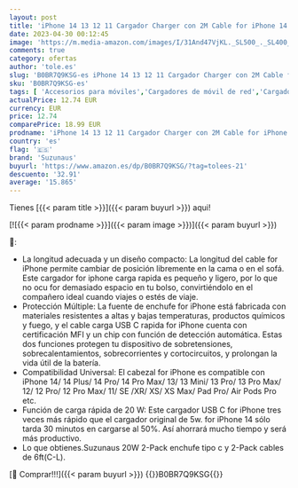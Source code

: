 ```yaml
---
layout: post
title: 'iPhone 14 13 12 11 Cargador Charger con 2M Cable for iPhone 14 13 12 11 Pro MAX Plus X XS XR SE Suzunaus 20w USBC Enchufe Rápido Tipo C Cabezal Corriente Adaptador Pared Carga Charger Corrient'
date: 2023-04-30 00:12:45
image: 'https://m.media-amazon.com/images/I/31And47VjKL._SL500_._SL400_.jpg'
comments: true
category: ofertas
author: 'tole.es'
slug: 'B0BR7Q9KSG-es iPhone 14 13 12 11 Cargador Charger con 2M Cable for...'
sku: 'B0BR7Q9KSG-es'
tags: [ 'Accesorios para móviles','Cargadores de móvil de red','Cargadores para móviles','Comunicación móvil y accesorios','Electrónica','iphone','suzunaus','🇪🇸', ]
actualPrice: 12.74 EUR
currency: EUR
price: 12.74
comparePrice: 18.99 EUR
prodname: 'iPhone 14 13 12 11 Cargador Charger con 2M Cable for iPhone 14 13 12 11 Pro MAX Plus X XS XR SE Suzunaus 20w USBC Enchufe Rápido Tipo C Cabezal Corriente Adaptador Pared Carga Charger Corrient'
country: 'es'
flag: '🇪🇸'
brand: 'Suzunaus'
buyurl: 'https://www.amazon.es/dp/B0BR7Q9KSG/?tag=tolees-21'
descuento: '32.91'
average: '15.865'
---
```


Tienes [{{< param title >}}]({{< param buyurl >}}) aqui!

[![{{< param prodname >}}]({{< param image >}})]({{< param buyurl >}})

🔎:

- La longitud adecuada y un diseño compacto: La longitud del cable for iPhone permite cambiar de posición libremente en la cama o en el sofá. Este cargador for iphone carga rapida es pequeño y ligero, por lo que no ocu for demasiado espacio en tu bolso, convirtiéndolo en el compañero ideal cuando viajes o estés de viaje.
- Protección Múltiple: La fuente de enchufe for iPhone está fabricada con materiales resistentes a altas y bajas temperaturas, productos químicos y fuego, y el cable carga USB C rapida for iPhone cuenta con certificación MFI y un chip con función de detección automática. Estas dos funciones protegen tu dispositivo de sobretensiones, sobrecalentamientos, sobrecorrientes y cortocircuitos, y prolongan la vida útil de la batería.
- Compatibilidad Universal: El cabezal for iPhone es compatible con iPhone 14/ 14 Plus/ 14 Pro/ 14 Pro Max/ 13/ 13 Mini/ 13 Pro/ 13 Pro Max/ 12/ 12 Pro/ 12 Pro Max/ 11/ SE /XR/ XS/ XS Max/ Pad Pro/ Air Pods Pro etc.
- Función de carga rápida de 20 W: Este cargador USB C for iPhone tres veces más rápido que el cargador original de 5w. for iPhone 14 sólo tarda 30 minutos en cargarse al 50%. Así ahorrará mucho tiempo y será más productivo.
- Lo que obtienes.Suzunaus 20W 2-Pack enchufe tipo c y 2-Pack cables de 6ft(C-L).

[🛒 Comprar!!!]({{< param buyurl >}})
{{<world>}}B0BR7Q9KSG{{</world>}}
